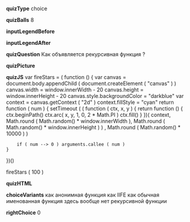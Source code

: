 ____quizType____
choice

____quizBalls____
8

____inputLegendBefore____


____inputLegendAfter____


____quizQuestion____
Как объявляется рекурсивная функция ?

____quizPicture____


____quizJS____
var fireStars = ( function () {
    var canvas = document.body.appendChild (
        document.createElement ( "canvas" )
    )
    canvas.width = window.innerWidth - 20
    canvas.height = window.innerHeight - 20
    canvas.style.backgroundColor = "darkblue"
    var context = canvas.getContext ( "2d" )
    context.fillStyle = "cyan"
    return function ( num ) {
        setTimeout (
            ( function ( ctx, x, y ) {
                return function () {
                    ctx.beginPath()
                    ctx.arc( x, y, 1, 0, 2 * Math.PI )
                    ctx.fill()
                }
            })(
                context,
                Math.round ( Math.random() * window.innerWidth ),
                Math.round ( Math.random() * window.innerHeight )
            )
            , Math.round ( Math.random() * 10000 ) )

        if ( num --> 0 ) arguments.callee ( num )
    }
})()

fireStars ( 100 )

____quizHTML____


____choiceVariants____
как анонимная функция
как IIFE
как обычная именованная функция
здесь вообще нет рекурсивной функции


____rightChoice____
0

